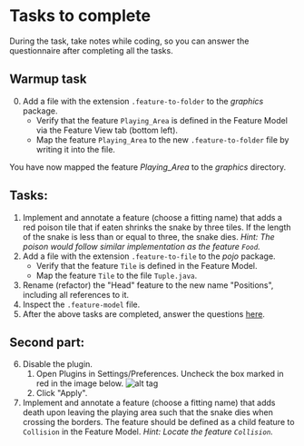 # Tasks to complete

During the task, take notes while coding, so you can answer the questionnaire after completing all the tasks.

## Warmup task

0. Add a file with the extension `.feature-to-folder` to the *graphics* package.
    * Verify that the feature `Playing_Area` is defined in the Feature Model via the Feature View tab (bottom left).
    * Map the feature `Playing_Area` to the new `.feature-to-folder` file by writing it into the file.

You have now mapped the feature *Playing_Area* to the *graphics* directory.

## Tasks:

1.  Implement and annotate a feature (choose a fitting name) that adds a red poison tile that if eaten shrinks the snake
    by three tiles. If the length of the snake is less than or equal to three, the snake dies. *Hint: The poison would 
    follow similar implementation as the feature `Food`.*
2. Add a file with the extension `.feature-to-file` to the *pojo* package.
    * Verify that the feature `Tile` is defined in the Feature Model.
    * Map the feature `Tile` to the file `Tuple.java`.
3. Rename (refactor) the "Head" feature to the new name "Positions", including all references to it.
4. Inspect the `.feature-model` file.
5. After the above tasks are completed, answer the questions [here](https://forms.gle/xWZdGAT9wo6xygov7).

## Second part:

6.  Disable the plugin.
    1. Open Plugins in Settings/Preferences. Uncheck the box marked in red in the image below.
    ![alt tag](./disable.png)
    2. Click "Apply".
7.  Implement and annotate a feature (choose a fitting name) that adds death upon leaving the playing area such that the
    snake dies when crossing the borders. The feature should be defined as a child feature to `Collision` in the Feature
    Model. *Hint: Locate the feature `Collision`.*